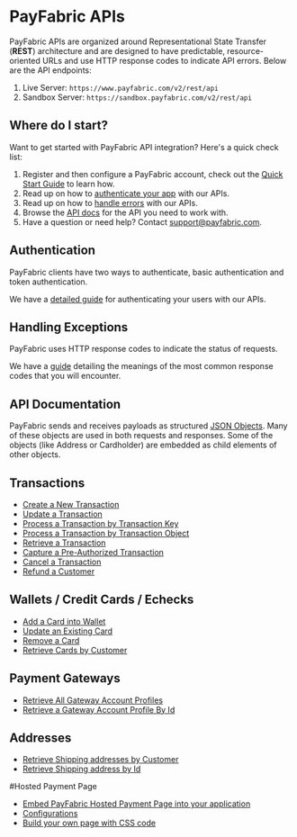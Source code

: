 PayFabric APIs
==============
PayFabric APIs are organized around Representational State Transfer (**REST**) architecture and are designed to have predictable, resource-oriented URLs and use HTTP response codes to indicate API errors. Below are the API endpoints:

1. Live Server:    ``https://www.payfabric.com/v2/rest/api``
1. Sandbox Server: ``https://sandbox.payfabric.com/v2/rest/api``

Where do I start?
-----------------

Want to get started with PayFabric API integration? Here's a quick check list:

1. Register and then configure a PayFabric account, check out the [Quick Start Guide](https://github.com/PayFabric/Portal/wiki) to learn how.
2. Read up on how to [authenticate your app](#authentication) with our APIs. 
3. Read up on how to [handle errors](#handling-exceptions) with our APIs.
3. Browse the [API docs](#api-documentation) for the API you need to work with.
4. Have a question or need help? Contact <support@payfabric.com>.


Authentication
--------------
PayFabric clients have two ways to authenticate, basic authentication and token authentication. 

We have a [detailed guide](https://github.com/ShaunSharples/APIs/blob/ShaunSharples-patch-1/Sections/Authentication.md) for authenticating your users with our APIs.


Handling Exceptions
-------------------
PayFabric uses HTTP response codes to indicate the status of requests. 

We have a [guide](https://github.com/ShaunSharples/APIs/blob/ShaunSharples-patch-1/Sections/Errors.md) detailing the meanings of the most common response codes that you will encounter. 


API Documentation
-----------------
PayFabric sends and receives payloads as structured [JSON Objects](https://github.com/PayFabric/APIs/wiki/API-Object-V2). 
Many of these objects are used in both requests and responses. Some of the objects (like Address or Cardholder) are embedded
as child elements of other objects.

## Transactions
* [Create a New Transaction](https://github.com/PayFabric/APIs/wiki/API-Reference---V2#create-a-transaction)
* [Update a Transaction](https://github.com/PayFabric/APIs/wiki/API-Reference---V2#update-a-transaction)
* [Process a Transaction by Transaction Key](https://github.com/PayFabric/APIs/wiki/API-Reference---V2#submit-a-transaction-to-payment-gateway-by-transaction-key)
* [Process a Transaction by Transaction Object](https://github.com/PayFabric/APIs/wiki/API-Reference---V2#create-and-submit-a-transaction-by-transaction-object)
* [Retrieve a Transaction](https://github.com/PayFabric/APIs/wiki/API-Reference---V2#get-a-transaction)
* [Capture a Pre-Authorized Transaction](https://github.com/PayFabric/APIs/wiki/API-Reference---V2#capture-a-pre-authorized-transaction)
* [Cancel a Transaction](https://github.com/PayFabric/APIs/wiki/API-Reference---V2#cancel-a-transaction)
* [Refund a Customer](https://github.com/PayFabric/APIs/wiki/API-Reference---V2#refund-a-customer)

## Wallets / Credit Cards / Echecks
* [Add a Card into Wallet](https://github.com/PayFabric/APIs/wiki/API-Reference---V2#create-a-credit-card)
* [Update an Existing Card](https://github.com/PayFabric/APIs/wiki/API-Reference---V2#update-an-existing-card)
* [Remove a Card](https://github.com/PayFabric/APIs/wiki/API-Reference---V2#delete-a-card)
* [Retrieve Cards by Customer](https://github.com/PayFabric/APIs/wiki/API-Reference---V2#get-cards-by-customer)

## Payment Gateways
* [Retrieve All Gateway Account Profiles](https://github.com/PayFabric/APIs/wiki/API-Reference---V2#get-all-payment-gateways)
* [Retrieve a Gateway Account Profile By Id](https://github.com/PayFabric/APIs/wiki/API-Reference---V2#get-a-payment-gateway-by-id)

## Addresses
* [Retrieve Shipping addresses by Customer](https://github.com/PayFabric/APIs/wiki/API-Reference---V2#get-shipping-addresses-by-customer)
* [Retrieve Shipping address by Id](https://github.com/PayFabric/APIs/wiki/API-Reference---V2#get-shipping-address-by-id)

#Hosted Payment Page

* [Embed PayFabric Hosted Payment Page into your application](https://github.com/PayFabric/APIs/wiki/API-Reference---V2#embed-payfabric-hosted-payment-page-into-your-application)
* [Configurations](https://github.com/PayFabric/Portal/wiki/PayFabric-Settings)
* [Build your own page with CSS code](https://github.com/PayFabric/Themes)
